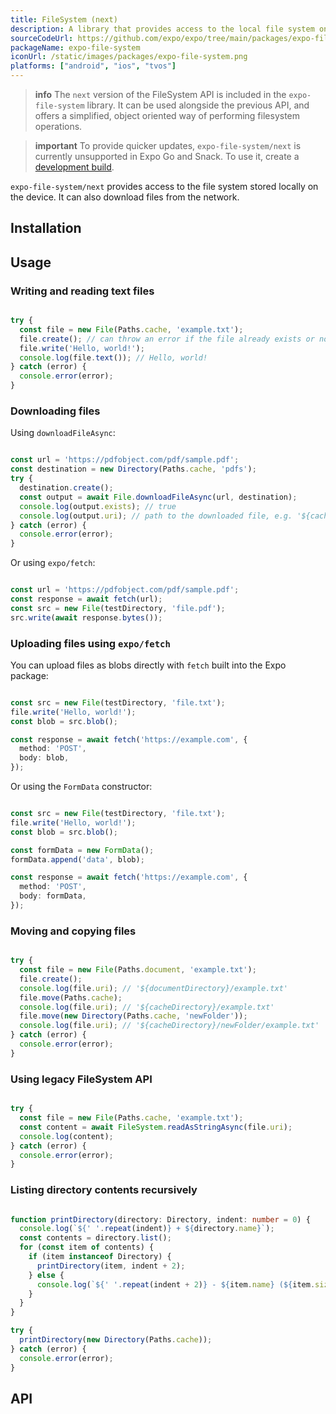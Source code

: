 ```yaml
---
title: FileSystem (next)
description: A library that provides access to the local file system on the device.
sourceCodeUrl: https://github.com/expo/expo/tree/main/packages/expo-file-system/next
packageName: expo-file-system
iconUrl: /static/images/packages/expo-file-system.png
platforms: ["android", "ios", "tvos"]
---
```


> **info** The `next` version of the FileSystem API is included in the `expo-file-system` library. It can be used alongside the previous API, and offers a simplified, object oriented way of performing filesystem operations.

> **important** To provide quicker updates, `expo-file-system/next` is currently unsupported in Expo Go and Snack. To use it, create a [development build](/develop/development-builds/create-a-build/).

`expo-file-system/next` provides access to the file system stored locally on the device. It can also download files from the network.

## Installation

## Usage

### Writing and reading text files

```ts example.ts

try {
  const file = new File(Paths.cache, 'example.txt');
  file.create(); // can throw an error if the file already exists or no permission to create it
  file.write('Hello, world!');
  console.log(file.text()); // Hello, world!
} catch (error) {
  console.error(error);
}
```

### Downloading files

Using `downloadFileAsync`:

```ts example.ts

const url = 'https://pdfobject.com/pdf/sample.pdf';
const destination = new Directory(Paths.cache, 'pdfs');
try {
  destination.create();
  const output = await File.downloadFileAsync(url, destination);
  console.log(output.exists); // true
  console.log(output.uri); // path to the downloaded file, e.g. '${cacheDirectory}/pdfs/sample.pdf'
} catch (error) {
  console.error(error);
}
```

Or using `expo/fetch`:

```ts example.ts

const url = 'https://pdfobject.com/pdf/sample.pdf';
const response = await fetch(url);
const src = new File(testDirectory, 'file.pdf');
src.write(await response.bytes());
```

### Uploading files using `expo/fetch`

You can upload files as blobs directly with `fetch` built into the Expo package:

```ts example.ts

const src = new File(testDirectory, 'file.txt');
file.write('Hello, world!');
const blob = src.blob();

const response = await fetch('https://example.com', {
  method: 'POST',
  body: blob,
});
```

Or using the `FormData` constructor:

```ts example.ts

const src = new File(testDirectory, 'file.txt');
file.write('Hello, world!');
const blob = src.blob();

const formData = new FormData();
formData.append('data', blob);

const response = await fetch('https://example.com', {
  method: 'POST',
  body: formData,
});
```

### Moving and copying files

```ts example.ts

try {
  const file = new File(Paths.document, 'example.txt');
  file.create();
  console.log(file.uri); // '${documentDirectory}/example.txt'
  file.move(Paths.cache);
  console.log(file.uri); // '${cacheDirectory}/example.txt'
  file.move(new Directory(Paths.cache, 'newFolder'));
  console.log(file.uri); // '${cacheDirectory}/newFolder/example.txt'
} catch (error) {
  console.error(error);
}
```

### Using legacy FileSystem API

```ts example.ts

try {
  const file = new File(Paths.cache, 'example.txt');
  const content = await FileSystem.readAsStringAsync(file.uri);
  console.log(content);
} catch (error) {
  console.error(error);
}
```

### Listing directory contents recursively

```ts example.ts

function printDirectory(directory: Directory, indent: number = 0) {
  console.log(`${' '.repeat(indent)} + ${directory.name}`);
  const contents = directory.list();
  for (const item of contents) {
    if (item instanceof Directory) {
      printDirectory(item, indent + 2);
    } else {
      console.log(`${' '.repeat(indent + 2)} - ${item.name} (${item.size} bytes)`);
    }
  }
}

try {
  printDirectory(new Directory(Paths.cache));
} catch (error) {
  console.error(error);
}
```

## API